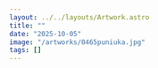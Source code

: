 ```yaml
---
layout: ../../layouts/Artwork.astro
title: ""
date: "2025-10-05"
image: "/artworks/0465puniuka.jpg"
tags: []
---
```


